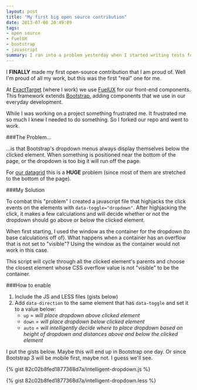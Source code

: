```yaml
---
layout: post
title: "My first big open source contribution"
date: 2013-07-08 20:49:09
tags:
- open source
- FuelUX
- bootstrap
- javascript
summary: I ran into a problem yesterday when I started writing tests for a <a href="https://github.com/vernak2539/js-com-app-calulator" target="_blank">personal project</a>. I completed writing my tests, and then ran them in the browser. YES, they worked!! Hell yeah.
---
```


I **FINALLY** made my first open-source contribution that I am proud of. Well I'm proud of all my work, but this was the first "real" one for me.

At [ExactTarget][1] (where I work) we use [FuelUX][2] for our front-end components. This framework extends [Bootstrap][3], adding components that we use in our everyday development.

While I was working on a project something frustrated me. It frustrated me so much I knew I needed to do something. So I forked our repo and went to work.

###The Problem...

...is that Bootstrap's dropdown menus always display themselves below the clicked element. When something is positioned near the bottom of the page, or the dropdown is too big it will run off the page.

For [our datagrid][4] this is a **HUGE** problem (since most of them are stretched to the bottom of the page).

###My Solution

To combat this "problem" I created a javascript file that highjacks the click events on the elements with `data-toggle="dropdown"`. After highjacking the click, it makes a few calculations and will decide whether or not the dropdown should go above or below the clicked element.

When first starting, I used the window as the container for the dropdown (to base calculations off of). What happens when a container has an overflow that is not set to "visible"? Using the window as the container would not work in this case.

This script will cycle through all the clicked element's parents and choose the closest element whose CSS overflow value is not "visible" to be the container.

###How to enable

1. Include the JS and LESS files (gists below)
2. Add `data-direction` to the same element that has `data-toggle` and set it to a value below:
    * `up` = _will place dropdown above clicked element_
    * `down` = _will place dropdown below clicked element_
    * `auto` = _will intelligently decide where to place dropdown based on height of dropdown and distances above and below the clicked element_

I put the gists below. Maybe this will end up in Bootstrap one day. Or since Bootstrap 3 will be mobile first, maybe not. I guess we'll see.

{% gist 82c02b8fed1877368d7a/intelligent-dropdown.js %}

{% gist 82c02b8fed1877368d7a/intelligent-dropdown.less %}

[1]: http://www.exacttarget.com
[2]: https://github.com/ExactTarget/fuelux
[3]: https://github.com/twitter/bootstrap
[4]: http://exacttarget.github.io/fuelux/#datagrid